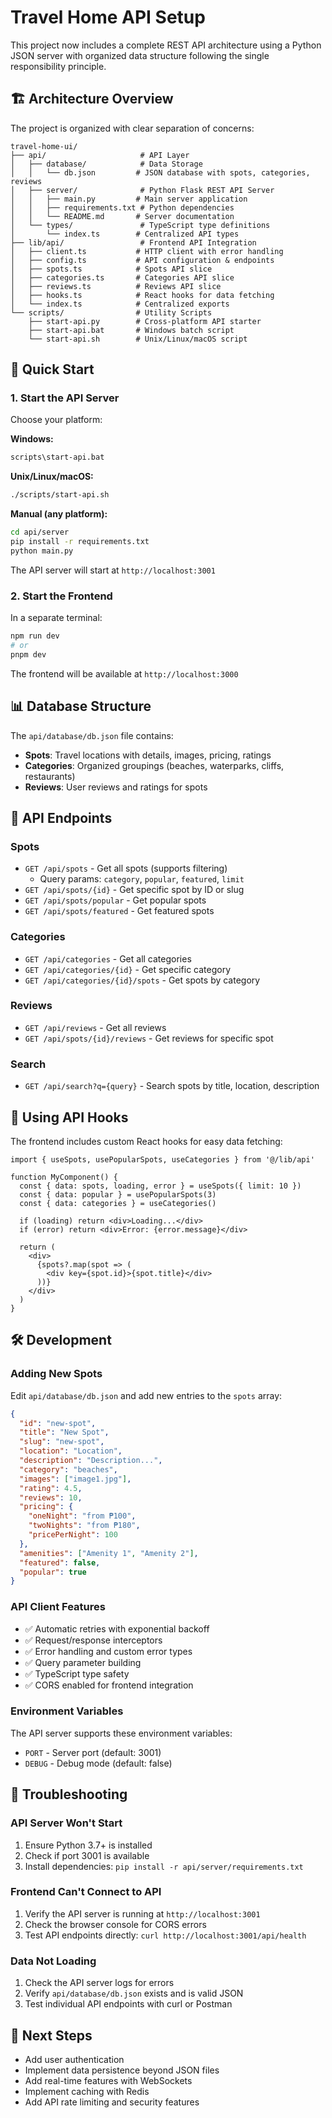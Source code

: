# Travel Home API Setup

This project now includes a complete REST API architecture using a Python JSON server with organized data structure following the single responsibility principle.

## 🏗️ Architecture Overview

The project is organized with clear separation of concerns:

```
travel-home-ui/
├── api/                     # API Layer
│   ├── database/            # Data Storage
│   │   └── db.json         # JSON database with spots, categories, reviews
│   ├── server/              # Python Flask REST API Server
│   │   ├── main.py         # Main server application
│   │   ├── requirements.txt # Python dependencies
│   │   └── README.md       # Server documentation
│   └── types/               # TypeScript type definitions
│       └── index.ts        # Centralized API types
├── lib/api/                 # Frontend API Integration
│   ├── client.ts           # HTTP client with error handling
│   ├── config.ts           # API configuration & endpoints
│   ├── spots.ts            # Spots API slice
│   ├── categories.ts       # Categories API slice
│   ├── reviews.ts          # Reviews API slice
│   ├── hooks.ts            # React hooks for data fetching
│   └── index.ts            # Centralized exports
└── scripts/                # Utility Scripts
    ├── start-api.py        # Cross-platform API starter
    ├── start-api.bat       # Windows batch script
    └── start-api.sh        # Unix/Linux/macOS script
```

## 🚀 Quick Start

### 1. Start the API Server

Choose your platform:

**Windows:**
```bash
scripts\start-api.bat
```

**Unix/Linux/macOS:**
```bash
./scripts/start-api.sh
```

**Manual (any platform):**
```bash
cd api/server
pip install -r requirements.txt
python main.py
```

The API server will start at `http://localhost:3001`

### 2. Start the Frontend

In a separate terminal:

```bash
npm run dev
# or
pnpm dev
```

The frontend will be available at `http://localhost:3000`

## 📊 Database Structure

The `api/database/db.json` file contains:

- **Spots**: Travel locations with details, images, pricing, ratings
- **Categories**: Organized groupings (beaches, waterparks, cliffs, restaurants)  
- **Reviews**: User reviews and ratings for spots

## 🔌 API Endpoints

### Spots
- `GET /api/spots` - Get all spots (supports filtering)
  - Query params: `category`, `popular`, `featured`, `limit`
- `GET /api/spots/{id}` - Get specific spot by ID or slug
- `GET /api/spots/popular` - Get popular spots
- `GET /api/spots/featured` - Get featured spots

### Categories
- `GET /api/categories` - Get all categories
- `GET /api/categories/{id}` - Get specific category
- `GET /api/categories/{id}/spots` - Get spots by category

### Reviews
- `GET /api/reviews` - Get all reviews
- `GET /api/spots/{id}/reviews` - Get reviews for specific spot

### Search
- `GET /api/search?q={query}` - Search spots by title, location, description

## 🎣 Using API Hooks

The frontend includes custom React hooks for easy data fetching:

```tsx
import { useSpots, usePopularSpots, useCategories } from '@/lib/api'

function MyComponent() {
  const { data: spots, loading, error } = useSpots({ limit: 10 })
  const { data: popular } = usePopularSpots(3)
  const { data: categories } = useCategories()
  
  if (loading) return <div>Loading...</div>
  if (error) return <div>Error: {error.message}</div>
  
  return (
    <div>
      {spots?.map(spot => (
        <div key={spot.id}>{spot.title}</div>
      ))}
    </div>
  )
}
```

## 🛠️ Development

### Adding New Spots

Edit `api/database/db.json` and add new entries to the `spots` array:

```json
{
  "id": "new-spot",
  "title": "New Spot",
  "slug": "new-spot", 
  "location": "Location",
  "description": "Description...",
  "category": "beaches",
  "images": ["image1.jpg"],
  "rating": 4.5,
  "reviews": 10,
  "pricing": {
    "oneNight": "from ₱100",
    "twoNights": "from ₱180",
    "pricePerNight": 100
  },
  "amenities": ["Amenity 1", "Amenity 2"],
  "featured": false,
  "popular": true
}
```

### API Client Features

- ✅ Automatic retries with exponential backoff
- ✅ Request/response interceptors
- ✅ Error handling and custom error types
- ✅ Query parameter building
- ✅ TypeScript type safety
- ✅ CORS enabled for frontend integration

### Environment Variables

The API server supports these environment variables:

- `PORT` - Server port (default: 3001)
- `DEBUG` - Debug mode (default: false)

## 🔧 Troubleshooting

### API Server Won't Start

1. Ensure Python 3.7+ is installed
2. Check if port 3001 is available
3. Install dependencies: `pip install -r api/server/requirements.txt`

### Frontend Can't Connect to API

1. Verify the API server is running at `http://localhost:3001`
2. Check the browser console for CORS errors
3. Test API endpoints directly: `curl http://localhost:3001/api/health`

### Data Not Loading

1. Check the API server logs for errors
2. Verify `api/database/db.json` exists and is valid JSON
3. Test individual API endpoints with curl or Postman

## 📝 Next Steps

- Add user authentication
- Implement data persistence beyond JSON files
- Add real-time features with WebSockets
- Implement caching with Redis
- Add API rate limiting and security features






